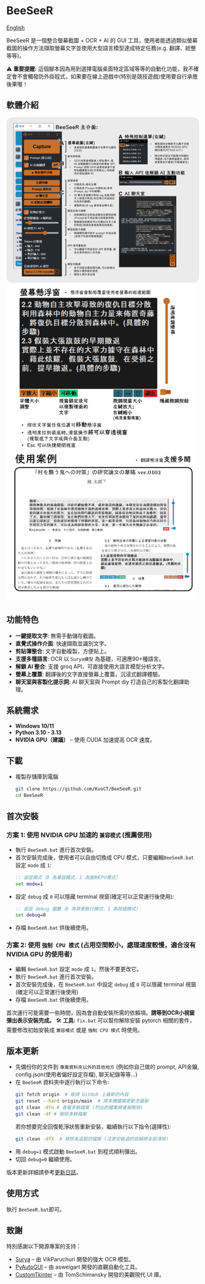 # BeeSeeR
[English](./README_en.md)

BeeSeeR 是一個整合螢幕截圖 + OCR + AI 的 GUI 工具，使用者能透過類似螢幕截圖的操作方法擷取螢幕文字並使用大型語言模型達成特定任務(e.g. 翻譯、統整等等)。

⚠ **重要提醒:** 這個腳本因為用到選擇電腦桌面特定區域等等的自動化功能，我不確定會不會觸發防外掛程式，如果要在線上遊戲中(特別是競技遊戲)使用要自行承擔後果喔！

## 軟體介紹
![chart_1](./png/chart_1.png)
![chart_2](./png/chart_2.png)

## 功能特色
- **一鍵提取文字**: 無需手動儲存截圖。
- **直覺式操作介面**: 快速擷取並識別文字。
- **剪貼簿整合**: 文字自動複製，方便貼上。
- **支援多種語言**: OCR 以 `Surya模型` 為基礎，可適應90+種語言。
- **解鎖 AI 整合**: 支援 groq API，可直接使用大語言模型分析文字。
- **螢幕上覆蓋**: 翻譯後的文字直接螢幕上覆蓋，沉浸式翻譯體驗。
- **聊天室與客製化提示詞**: AI 聊天室與 Prompt diy 打造自己的客製化翻譯助理。

## 系統需求
- **Windows 10/11**
- **Python 3.10 - 3.13**
- **NVIDIA GPU（建議）** – 使用 CUDA 加速提高 OCR 速度。

## 下載
- 複製存儲庫到電腦
   ```bash
   git clone https://github.com/KuoCT/BeeSeeR.git
   cd BeeSeeR
   ```

## 首次安裝
### 方案 1: 使用 NVIDIA GPU 加速的 `兼容模式` (推薦使用)
- 執行 `BeeSeeR.bat` 進行首次安裝。
- 首次安裝完成後，使用者可以自由切換成 CPU 模式，只要編輯`BeeSeeR.bat` 設定 `mode` 成 `1`:
   ```bat
   :: 設定模式（0 為兼容模式，1 為強制CPU模式）
   set mode=1
   ```
- 設定 `debug` 成 `0` 可以隱藏 terminal 視窗(確定可以正常運行後使用):
   ```bat
   :: 設定 debug 變數（0 為背景執行模式，1 為除錯模式）
   set debug=0
   ```
- 存檔 `BeeSeeR.bat` 供後續使用。

### 方案 2: 使用 `強制 CPU 模式` (占用空間較小，處理速度較慢，適合沒有 NVIDIA GPU 的使用者)
- 編輯 `BeeSeeR.bat` 設定 `mode` 成 `1`，然後不要更改它。
- 執行 `BeeSeeR.bat` 進行首次安裝。
- 首次安裝完成後，在 `BeeSeeR.bat` 中設定 `debug` 成 `0` 可以隱藏 terminal 視窗(確定可以正常運行後使用)
- 存檔 `BeeSeeR.bat` 供後續使用。

首次運行可能需要一些時間，因為會自動安裝所需的依賴項。**請等到OCR小視窗彈出表示安裝完成。** 🛠 **工具:** `fix.bat` 可以幫你解除安裝 pytorch 相關的套件，需要修改初始安裝成 `兼容模式` 或是 `強制 CPU 模式` 時使用。

## 版本更新
- 先備份你的文件到 `專案資料夾以外的其他地方` (例如你自己做的 prompt, API金鑰, config.json(使用者偏好設定存檔), 聊天紀錄等等...) 
- 在 `BeeSeeR` 資料夾中逐行執行以下命令:
   ```bash
   git fetch origin  # 取得 GitHub 上最新的內容
   git reset --hard origin/main  # 將本機檔案更新至最新
   git clean -dfn # 查看多餘檔案 (列出的檔案將會被刪除)
   git clean -df # 刪除多餘檔案
   ```
   若你想要完全回復乾淨狀態重新安裝，繼續執行以下指令(選擇性):
   ```bash
   git clean -dfX  # 移除未追蹤的檔案 (注意安裝過的依賴將全部清除)
   ```
- 用 `debug=1` 模式啟動 `BeeSeeR.bat` 到程式順利彈出。
- 切回 `debug=0` 繼續使用。

版本更新詳細請參考[更新日誌](./update_log.md)。

## 使用方式
執行 `BeeSeeR.bat`即可。

## 致謝
特別感謝以下開源專案的支持：
- [Surya](https://github.com/VikParuchuri/surya) – 由 VikParuchuri 開發的強大 OCR 模型。
- [PyAutoGUI](https://github.com/asweigart/pyautogui) – 由 asweigart 開發的直觀自動化工具。
- [CustomTkinter](https://github.com/TomSchimansky/CustomTkinter) – 由 TomSchimansky 開發的美觀現代 UI 庫。